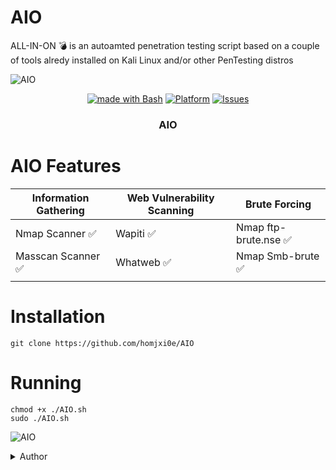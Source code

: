 # AIO
ALL-IN-ON 💣 is an autoamted penetration testing script based on a couple of tools alredy installed on Kali Linux and/or other PenTesting distros



  

![AIO](https://user-images.githubusercontent.com/25440152/206863747-5b6ff4b6-db53-4ad7-b5a2-1aaf67c25a53.PNG)

<p align="center">
   <a href="http://golang.org](https://www.gnu.org/software/bash"><img alt="made with Bash" src="https://img.shields.io/badge/made%20with-bash-brightgreen"/></a>
  <a href="#"><img alt="Platform" src="https://img.shields.io/badge/platform-osx%2Flinux%2Fwindows-green" /></a>
  <a href="https://github.com/homjxi0e/AIO/issues"><img alt=" Issues" src="https://img.shields.io/github/issues/homjxi0e/AIO" /></a>
  <h3 align="center"><b>AIO</b></h3>
</p>
 
 # AIO Features
 | Information Gathering | Web Vulnerability Scanning | Brute Forcing |
| ------------- | ------------- |  ------------- |
| Nmap Scanner  :white_check_mark:   | Wapiti :white_check_mark:     | Nmap ftp-brute.nse  :white_check_mark:    |
| Masscan Scanner :white_check_mark:     | Whatweb :white_check_mark:       | Nmap Smb-brute  :white_check_mark:                   |
|           |                 |                                                      |
 



# Installation
```
git clone https://github.com/homjxi0e/AIO
```


# Running
```
chmod +x ./AIO.sh
sudo ./AIO.sh

```
 ![AIO](https://user-images.githubusercontent.com/25440152/208262621-bc04c819-e881-4510-9894-55ba7fa190b2.gif)
<details><summary>Author</summary>
<p>

```ruby
      "Jihad AbdRazak"
```

</p>
</details>


